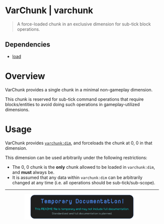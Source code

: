 
# VarChunk | varchunk
> A force-loaded chunk in an exclusive dimension for sub-tick block operations.

## Dependencies
- [load](https://github.com/sixslime/load)

# Overview
VarChunk provides a single chunk in a minimal non-gameplay dimension.

This chunk is reserved for sub-tick command operations that require blocks/entities to avoid doing such operations in gameplay-utilized dimensions.

# Usage
VarChunk provides [`varchunk:dim`](data/varchunk/dimension/dim.json), and forceloads the chunk at 0, 0 in that dimension.

This dimension can be used arbitrarily under the following restrictions:
- The 0, 0 chunk is the **only** chunk allowed to be loaded in `varchunk:dim`, and **must** always be.
- It is assumed that any data within `varchunk:dim` can be arbitrarily changed at any time (i.e. all operations should be sub-tick/sub-scope).

___

<p align="center">
  <img src="https://raw.githubusercontent.com/sixslime/sixslime.github.io/refs/heads/main/info/logos/temporary_documentation.svg" width="75%" alt="Temporary Documentation Tag"/>
</p>

